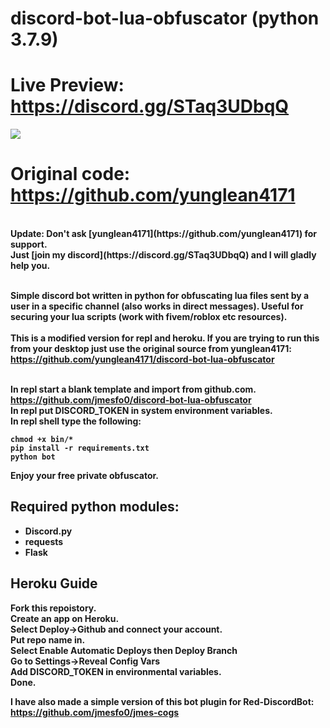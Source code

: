 # discord-bot-lua-obfuscator (python 3.7.9)

# Live Preview: https://discord.gg/STaq3UDbqQ
<img src="https://i.imgur.com/DlO9XIa.png">

# Original code: https://github.com/yunglean4171
<br>
<b>Update: Don't ask [yunglean4171](https://github.com/yunglean4171) for support.<br>
Just [join my discord](https://discord.gg/STaq3UDbqQ) and I will gladly help you.<br><br>

Simple discord bot written in python for obfuscating lua files sent by a user in a specific channel (also works in direct messages). 
Useful for securing your lua scripts (work with fivem/roblox etc resources).
<br><br><b>This is a modified version for repl and heroku.</b>
If you are trying to run this from your desktop just use the original source from yunglean4171: https://github.com/yunglean4171/discord-bot-lua-obfuscator<br><br>


In repl start a blank template and import from github.com. https://github.com/jmesfo0/discord-bot-lua-obfuscator <br>
In repl put DISCORD_TOKEN in system environment variables. <br>
In repl shell type the following:
```
chmod +x bin/*
pip install -r requirements.txt
python bot
```
Enjoy your free private obfuscator.<br>


## Required python modules:
- Discord.py 
- requests
- Flask



## Heroku Guide

Fork this repoistory.<br />
Create an app on Heroku.<br />
Select Deploy->Github and connect your account.<br />
Put repo name in.<br />
Select Enable Automatic Deploys then Deploy Branch<br />
Go to Settings->Reveal Config Vars<br />
Add DISCORD_TOKEN in environmental variables.<br />
Done.

I have also made a simple version of this bot plugin for Red-DiscordBot: https://github.com/jmesfo0/jmes-cogs
